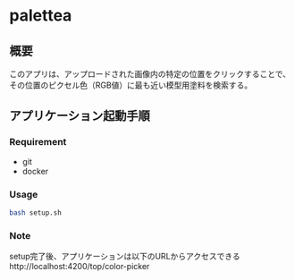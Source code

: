 # palettea

## 概要

このアプリは、アップロードされた画像内の特定の位置をクリックすることで、その位置のピクセル色（RGB値）に最も近い模型用塗料を検索する。

## アプリケーション起動手順

### Requirement

- git
- docker

### Usage

```bash
bash setup.sh
```

### Note

setup完了後、アプリケーションは以下のURLからアクセスできる  
http://localhost:4200/top/color-picker